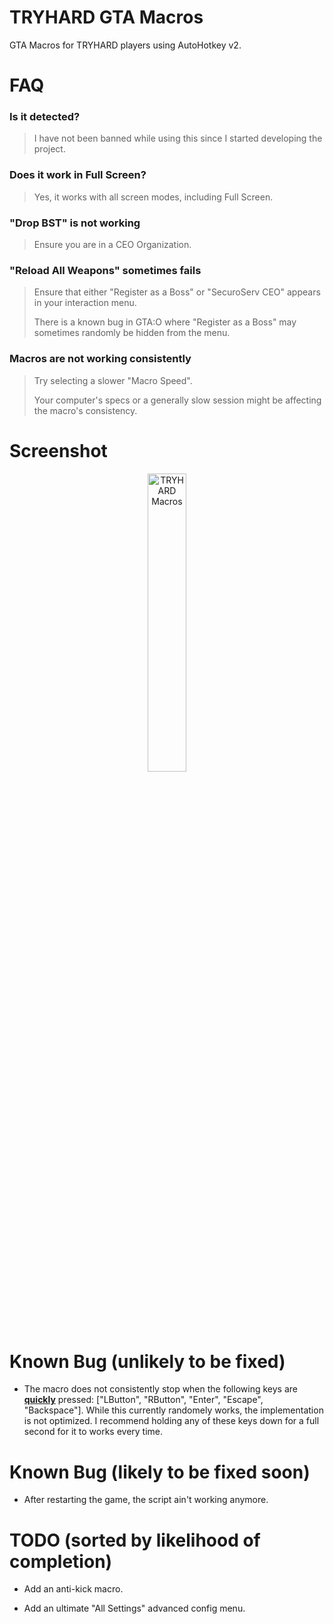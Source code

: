 # TRYHARD GTA Macros

GTA Macros for TRYHARD players using AutoHotkey v2.

# FAQ

### Is it detected?

> I have not been banned while using this since I started developing the project.

### Does it work in Full Screen?

> Yes, it works with all screen modes, including Full Screen.

### "Drop BST" is not working

> Ensure you are in a CEO Organization.

### "Reload All Weapons" sometimes fails

> Ensure that either "Register as a Boss" or "SecuroServ CEO" appears in your interaction menu.
> 
> There is a known bug in GTA:O where "Register as a Boss" may sometimes randomly be hidden from the menu.


### Macros are not working consistently

> Try selecting a slower "Macro Speed".
>
> Your computer's specs or a generally slow session might be affecting the macro's consistency.

# Screenshot

<div align="center">
  <img src="https://github.com/user-attachments/assets/42ebd73b-adc9-4afa-bbf4-235d2f8a84d3" alt="TRYHARD Macros" style="width: 35%;">
</div>

# Known Bug (unlikely to be fixed)

- The macro does not consistently stop when the following keys are <ins>**quickly**</ins> pressed: \["LButton", "RButton", "Enter", "Escape", "Backspace"\]. While this currently randomely works, the implementation is not optimized. I recommend holding any of these keys down for a full second for it to works every time.

# Known Bug (likely to be fixed soon)

- After restarting the game, the script ain't working anymore.

# TODO (sorted by likelihood of completion)

- Add an anti-kick macro.

- Add an ultimate "All Settings" advanced config menu.
